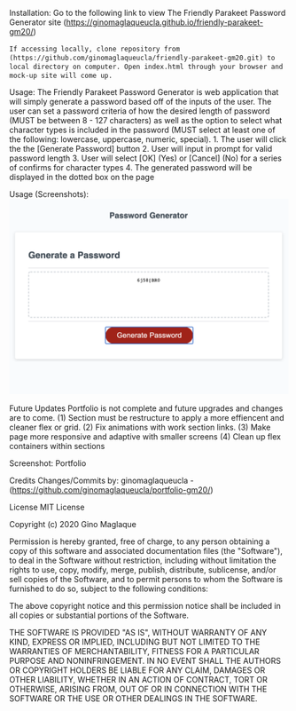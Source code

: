Installation:
    Go to the following link to view The Friendly Parakeet Password Generator site (https://ginomaglaqueucla.github.io/friendly-parakeet-gm20/)

    If accessing locally, clone repository from (https://github.com/ginomaglaqueucla/friendly-parakeet-gm20.git) to local directory on computer. Open index.html through your browser and mock-up site will come up.

Usage:
    The Friendly Parakeet Password Generator is web application that will simply generate a password based off of the inputs of the user. The user can set a password criteria of how the desired length of password (MUST be between 8 - 127 characters) as well as the option to select what character types is included in the password (MUST select at least one of the following: lowercase, uppercase, numeric, special). 
        1. The user will click the the [Generate Password] button
        2. User will input in prompt for valid password length
        3. User will select [OK] (Yes) or [Cancel] (No) for a series of confirms for character types
        4. The generated password will be displayed in the dotted box on the page

Usage (Screenshots):
![Main Page](./assets/images/Main-page.png)
        

Future Updates Portfolio is not complete and future upgrades and changes are to come. (1) Section must be restructure to apply a more effiencent and cleaner flex or grid. (2) Fix animations with work section links. (3) Make page more responsive and adaptive with smaller screens (4) Clean up flex containers within sections

Screenshot: Portfolio

Credits Changes/Commits by: ginomaglaqueucla - (https://github.com/ginomaglaqueucla/portfolio-gm20/)

License MIT License

Copyright (c) 2020 Gino Maglaque

Permission is hereby granted, free of charge, to any person obtaining a copy of this software and associated documentation files (the "Software"), to deal in the Software without restriction, including without limitation the rights to use, copy, modify, merge, publish, distribute, sublicense, and/or sell copies of the Software, and to permit persons to whom the Software is furnished to do so, subject to the following conditions:

The above copyright notice and this permission notice shall be included in all copies or substantial portions of the Software.

THE SOFTWARE IS PROVIDED "AS IS", WITHOUT WARRANTY OF ANY KIND, EXPRESS OR IMPLIED, INCLUDING BUT NOT LIMITED TO THE WARRANTIES OF MERCHANTABILITY, FITNESS FOR A PARTICULAR PURPOSE AND NONINFRINGEMENT. IN NO EVENT SHALL THE AUTHORS OR COPYRIGHT HOLDERS BE LIABLE FOR ANY CLAIM, DAMAGES OR OTHER LIABILITY, WHETHER IN AN ACTION OF CONTRACT, TORT OR OTHERWISE, ARISING FROM, OUT OF OR IN CONNECTION WITH THE SOFTWARE OR THE USE OR OTHER DEALINGS IN THE SOFTWARE.